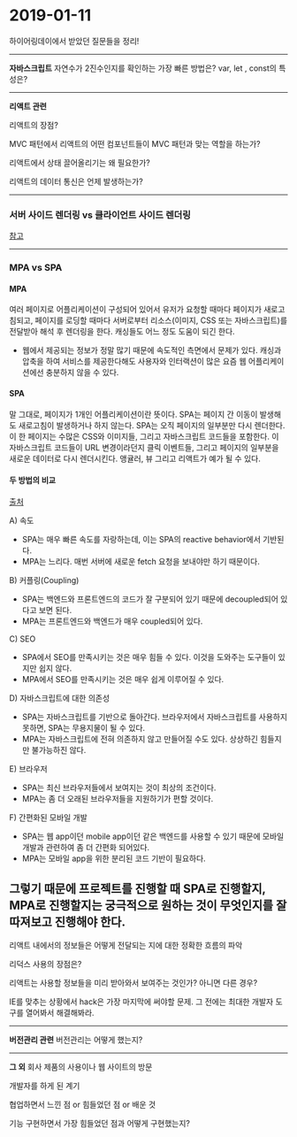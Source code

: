 # 2019-01-11

하이어링데이에서 받았던 질문들을 정리!

---

**자바스크립트**
자연수가 2진수인지를 확인하는 가장 빠른 방법은?
var, let , const의 특성은?

---

**리액트 관련**

리액트의 장점?

MVC 패턴에서 리액트의 어떤 컴포넌트들이 MVC 패턴과 맞는 역할을 하는가?

리액트에서 상태 끌어올리기는 왜 필요한가?

리액트의 데이터 통신은 언제 발생하는가?

---

### 서버 사이드 렌더링 vs 클라이언트 사이드 렌더링 
[참고](https://medium.com/@benjburkholder/javascript-seo-server-side-rendering-vs-client-side-rendering-bc06b8ca2383)

---

### MPA vs SPA

#### MPA

여러 페이지로 어플리케이션이 구성되어 있어서 유저가 요청할 때마다 페이지가 새로고침되고, 페이지를 로딩할 때마다 서버로부터 리소스(이미지, CSS 또는 자바스크립트)를 전달받아 해석 후 렌더링을 한다. 캐싱들도 어느 정도 도움이 되긴 한다. 

- 웹에서 제공되는 정보가 정말 많기 때문에 속도적인 측면에서 문제가 있다. 캐싱과 압축을 하여 서비스를 제공한다해도 사용자와 인터랙션이 많은 요즘 웹 어플리케이션에선 충분하지 않을 수 있다. 


#### SPA

말 그대로, 페이지가 1개인 어플리케이션이란 뜻이다. SPA는 페이지 간 이동이 발생해도 새로고침이 발생하거나 하지 않는다. SPA는 오직 페이지의 일부분만 다시 렌더한다. 이 한 페이지는 수많은 CSS와 이미지들, 그리고 자바스크립트 코드들을 포함한다. 이 자바스크립트 코드들이 URL 변경이라던지 클릭 이벤트들, 그리고 페이지의 일부분을 새로운 데이터로 다시 렌더시킨다. 앵귤러, 뷰 그리고 리액트가 예가 될 수 있다. 

#### 두 방법의 비교
[출처](https://medium.com/@jainshilpa1993/ultimate-death-match-spa-vs-mpa-82e0b79ae6b6)

A) 속도
- SPA는 매우 빠른 속도를 자랑하는데, 이는 SPA의 reactive behavior에서 기반된다. 
- MPA는 느리다. 매번 서버에 새로운 fetch 요청을 보내야만 하기 때문이다. 

B) 커플링(Coupling)
- SPA는 백엔드와 프론트엔드의 코드가 잘 구분되어 있기 때문에 decoupled되어 있다고 보면 된다.
- MPA는 프론트엔드와 백엔드가 매우 coupled되어 있다.

C) SEO
- SPA에서 SEO를 만족시키는 것은 매우 힘들 수 있다. 이것을 도와주는 도구들이 있지만 쉽지 않다.
- MPA에서 SEO를 만족시키는 것은 매우 쉽게 이루어질 수 있다.

D) 자바스크립트에 대한 의존성 
- SPA는 자바스크립트를 기반으로 돌아간다. 브라우저에서 자바스크립트를 사용하지 못하면, SPA는 무용지물이 될 수 있다.
- MPA는 자바스크립트에 전혀 의존하지 않고 만들어질 수도 있다. 상상하긴 힘들지만 불가능하진 않다. 

E) 브라우저 
- SPA는 최신 브라우저들에서 보여지는 것이 최상의 조건이다. 
- MPA는 좀 더 오래된 브라우저들을 지원하기가 편할 것이다.

F) 간편화된 모바일 개발
- SPA는 웹 app이던 mobile app이던 같은 백엔드를 사용할 수 있기 때문에 모바일 개발과 관련하여 좀 더 간편화 되어있다. 
- MPA는 모바일 app을 위한 분리된 코드 기반이 필요하다.

그렇기 때문에 프로젝트를 진행할 때 SPA로 진행할지, MPA로 진행할지는 궁극적으로 원하는 것이 무엇인지를 잘 따져보고 진행해야 한다. 
---
리액트 내에서의 정보들은 어떻게 전달되는 지에 대한 정확한 흐름의 파악 

리덕스 사용의 장점은?

리액트는 사용할 정보들을 미리 받아와서 보여주는 것인가? 아니면 다른 경우?


IE를 맞추는 상황에서 hack은 가장 마지막에 써야할 문제. 그 전에는 최대한 개발자 도구를 열어봐서 해결해봐라.

---

**버전관리 관련**
버전관리는 어떻게 했는지?

---

**그 외**
회사 제품의 사용이나 웹 사이트의 방문 

개발자를 하게 된 계기 

협업하면서 느낀 점 or 힘들었던 점 or 배운 것

기능 구현하면서 가장 힘들었던 점과 어떻게 구현했는지?







```